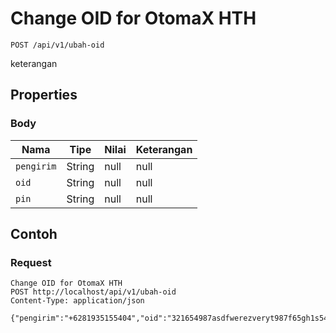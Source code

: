 # Change OID for OtomaX HTH
```http
POST /api/v1/ubah-oid
```
keterangan
## Properties
### Body
Nama | Tipe | Nilai | Keterangan
--- | --- | --- | ---
<code>pengirim</code> | String | null | null
<code>oid</code> | String | null | null
<code>pin</code> | String | null | null
## Contoh
### Request
```http
Change OID for OtomaX HTH
POST http://localhost/api/v1/ubah-oid
Content-Type: application/json

{"pengirim":"+6281935155404","oid":"321654987asdfwerezveryt987f65gh1s54g89sr4gv","pin":"1234"}
```
